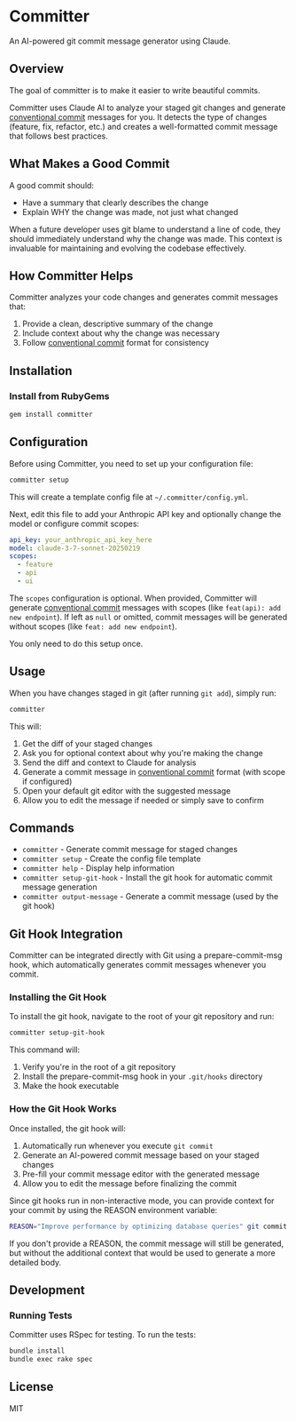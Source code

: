 # Committer

An AI-powered git commit message generator using Claude.

## Overview

The goal of committer is to make it easier to write beautiful commits.

Committer uses Claude AI to analyze your staged git changes and generate [conventional commit](https://www.conventionalcommits.org/en/v1.0.0/) messages for you. It detects the type of changes (feature, fix, refactor, etc.) and creates a well-formatted commit message that follows best practices.

## What Makes a Good Commit

A good commit should:

- Have a summary that clearly describes the change
- Explain WHY the change was made, not just what changed

When a future developer uses git blame to understand a line of code, they should immediately understand why the change was made. This context is invaluable for maintaining and evolving the codebase effectively.

## How Committer Helps

Committer analyzes your code changes and generates commit messages that:

1. Provide a clean, descriptive summary of the change
2. Include context about why the change was necessary
3. Follow [conventional commit](https://www.conventionalcommits.org/en/v1.0.0/) format for consistency

## Installation

### Install from RubyGems

```bash
gem install committer
```

## Configuration

Before using Committer, you need to set up your configuration file:

```bash
committer setup
```

This will create a template config file at `~/.committer/config.yml`.

Next, edit this file to add your Anthropic API key and optionally change the model or configure commit scopes:

```yaml
api_key: your_anthropic_api_key_here
model: claude-3-7-sonnet-20250219
scopes:
  - feature
  - api
  - ui
```

The `scopes` configuration is optional. When provided, Committer will generate [conventional commit](https://www.conventionalcommits.org/en/v1.0.0/) messages with scopes (like `feat(api): add new endpoint`). If left as `null` or omitted, commit messages will be generated without scopes (like `feat: add new endpoint`).

You only need to do this setup once.

## Usage

When you have changes staged in git (after running `git add`), simply run:

```bash
committer
```

This will:

1. Get the diff of your staged changes
2. Ask you for optional context about why you're making the change
3. Send the diff and context to Claude for analysis
4. Generate a commit message in [conventional commit](https://www.conventionalcommits.org/en/v1.0.0/) format (with scope if configured)
5. Open your default git editor with the suggested message
6. Allow you to edit the message if needed or simply save to confirm

## Commands

- `committer` - Generate commit message for staged changes
- `committer setup` - Create the config file template
- `committer help` - Display help information
- `committer setup-git-hook` - Install the git hook for automatic commit message generation
- `committer output-message` - Generate a commit message (used by the git hook)

## Git Hook Integration

Committer can be integrated directly with Git using a prepare-commit-msg hook, which automatically generates commit messages whenever you commit.

### Installing the Git Hook

To install the git hook, navigate to the root of your git repository and run:

```bash
committer setup-git-hook
```

This command will:
1. Verify you're in the root of a git repository
2. Install the prepare-commit-msg hook in your `.git/hooks` directory
3. Make the hook executable

### How the Git Hook Works

Once installed, the git hook will:
1. Automatically run whenever you execute `git commit`
2. Generate an AI-powered commit message based on your staged changes
3. Pre-fill your commit message editor with the generated message
4. Allow you to edit the message before finalizing the commit

Since git hooks run in non-interactive mode, you can provide context for your commit by using the REASON environment variable:

```bash
REASON="Improve performance by optimizing database queries" git commit
```

If you don't provide a REASON, the commit message will still be generated, but without the additional context that would be used to generate a more detailed body.

## Development

### Running Tests

Committer uses RSpec for testing. To run the tests:

```bash
bundle install
bundle exec rake spec
```

## License

MIT
